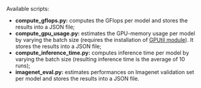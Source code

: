 Available scripts:
* **compute_gflops.py:** computes the GFlops per model and stores the results into a JSON file;
* **compute_gpu_usage.py:** estimates the GPU-memory usage per model by varying the batch size (requires the installation of [GPUtil module](https://github.com/anderskm/gputil)). It stores the results into a JSON file;
* **compute_inference_time.py:** computes inference time per model by varying the batch size (resulting inference time is the average of 10 runs);
* **imagenet_eval.py:** estimates performances on Imagenet validation set per model and stores the results into a JSON file.
